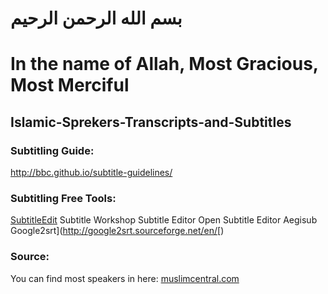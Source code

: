 
# بسم الله الرحمن الرحيم

# In the name of Allah, Most Gracious, Most Merciful

## Islamic-Sprekers-Transcripts-and-Subtitles



### Subtitling Guide: 

http://bbc.github.io/subtitle-guidelines/

### Subtitling Free Tools:
[SubtitleEdit](https://github.com/SubtitleEdit)
Subtitle Workshop
Subtitle Editor
Open Subtitle Editor
Aegisub
Google2srt](http://google2srt.sourceforge.net/en/[)

### Source:
You can find most speakers in here: <a href="muslimcentral.com">muslimcentral.com</a>
